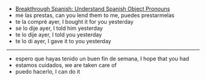

- [Breakthrough Spanish: Understand Spanish Object Pronouns](https://www.youtube.com/watch?v=TUmuavAKLEI)
- me las prestas, can you lend them to me, puedes prestarmelas
- te la compré ayer, I bought it for you yesterday
- se lo dije ayer, I told him yesterday
- te lo dije ayer, I told you yesterday
- te lo di ayer, I gave it to you yesterday


---
- espero que hayas tenido un buen fin de semana, I hope that you had
- estamos cuidados, we are taken care of
- puedo hacerlo, I can do it
